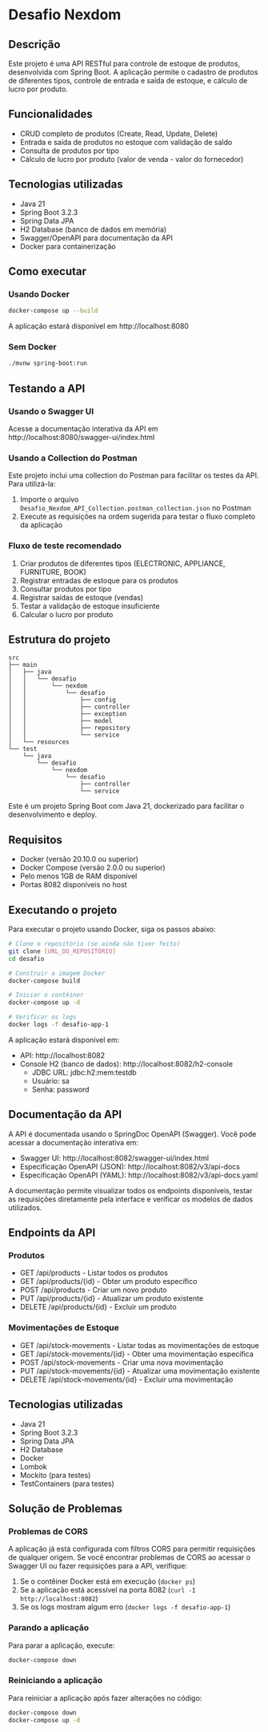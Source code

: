 # Desafio Nexdom

## Descrição

Este projeto é uma API RESTful para controle de estoque de produtos, desenvolvida com Spring Boot. A aplicação permite o cadastro de produtos de diferentes tipos, controle de entrada e saída de estoque, e cálculo de lucro por produto.

## Funcionalidades

- CRUD completo de produtos (Create, Read, Update, Delete)
- Entrada e saída de produtos no estoque com validação de saldo
- Consulta de produtos por tipo
- Cálculo de lucro por produto (valor de venda - valor do fornecedor)

## Tecnologias utilizadas

- Java 21
- Spring Boot 3.2.3
- Spring Data JPA
- H2 Database (banco de dados em memória)
- Swagger/OpenAPI para documentação da API
- Docker para containerização

## Como executar

### Usando Docker

```bash
docker-compose up --build
```

A aplicação estará disponível em http://localhost:8080

### Sem Docker

```bash
./mvnw spring-boot:run
```

## Testando a API

### Usando o Swagger UI

Acesse a documentação interativa da API em http://localhost:8080/swagger-ui/index.html

### Usando a Collection do Postman

Este projeto inclui uma collection do Postman para facilitar os testes da API. Para utilizá-la:

1. Importe o arquivo `Desafio_Nexdom_API_Collection.postman_collection.json` no Postman
2. Execute as requisições na ordem sugerida para testar o fluxo completo da aplicação

### Fluxo de teste recomendado

1. Criar produtos de diferentes tipos (ELECTRONIC, APPLIANCE, FURNITURE, BOOK)
2. Registrar entradas de estoque para os produtos
3. Consultar produtos por tipo
4. Registrar saídas de estoque (vendas)
5. Testar a validação de estoque insuficiente
6. Calcular o lucro por produto

## Estrutura do projeto

```
src
├── main
│   ├── java
│   │   └── desafio
│   │       └── nexdom
│   │           └── desafio
│   │               ├── config
│   │               ├── controller
│   │               ├── exception
│   │               ├── model
│   │               ├── repository
│   │               └── service
│   └── resources
└── test
    └── java
        └── desafio
            └── nexdom
                └── desafio
                    ├── controller
                    └── service
```

Este é um projeto Spring Boot com Java 21, dockerizado para facilitar o desenvolvimento e deploy.

## Requisitos

- Docker (versão 20.10.0 ou superior)
- Docker Compose (versão 2.0.0 ou superior)
- Pelo menos 1GB de RAM disponível
- Portas 8082 disponíveis no host

## Executando o projeto

Para executar o projeto usando Docker, siga os passos abaixo:

```bash
# Clone o repositório (se ainda não tiver feito)
git clone [URL_DO_REPOSITÓRIO]
cd desafio

# Construir a imagem Docker
docker-compose build

# Iniciar o contêiner
docker-compose up -d

# Verificar os logs
docker logs -f desafio-app-1
```

A aplicação estará disponível em:
- API: http://localhost:8082
- Console H2 (banco de dados): http://localhost:8082/h2-console
  - JDBC URL: jdbc:h2:mem:testdb
  - Usuário: sa
  - Senha: password

## Documentação da API

A API é documentada usando o SpringDoc OpenAPI (Swagger). Você pode acessar a documentação interativa em:

- Swagger UI: http://localhost:8082/swagger-ui/index.html
- Especificação OpenAPI (JSON): http://localhost:8082/v3/api-docs
- Especificação OpenAPI (YAML): http://localhost:8082/v3/api-docs.yaml

A documentação permite visualizar todos os endpoints disponíveis, testar as requisições diretamente pela interface e verificar os modelos de dados utilizados.

## Endpoints da API

### Produtos
- GET /api/products - Listar todos os produtos
- GET /api/products/{id} - Obter um produto específico
- POST /api/products - Criar um novo produto
- PUT /api/products/{id} - Atualizar um produto existente
- DELETE /api/products/{id} - Excluir um produto

### Movimentações de Estoque
- GET /api/stock-movements - Listar todas as movimentações de estoque
- GET /api/stock-movements/{id} - Obter uma movimentação específica
- POST /api/stock-movements - Criar uma nova movimentação
- PUT /api/stock-movements/{id} - Atualizar uma movimentação existente
- DELETE /api/stock-movements/{id} - Excluir uma movimentação

## Tecnologias utilizadas

- Java 21
- Spring Boot 3.2.3
- Spring Data JPA
- H2 Database
- Docker
- Lombok
- Mockito (para testes)
- TestContainers (para testes)

## Solução de Problemas

### Problemas de CORS

A aplicação já está configurada com filtros CORS para permitir requisições de qualquer origem. Se você encontrar problemas de CORS ao acessar o Swagger UI ou fazer requisições para a API, verifique:

1. Se o contêiner Docker está em execução (`docker ps`)
2. Se a aplicação está acessível na porta 8082 (`curl -I http://localhost:8082`)
3. Se os logs mostram algum erro (`docker logs -f desafio-app-1`)

### Parando a aplicação

Para parar a aplicação, execute:

```bash
docker-compose down
```

### Reiniciando a aplicação

Para reiniciar a aplicação após fazer alterações no código:

```bash
docker-compose down
docker-compose up -d
```
